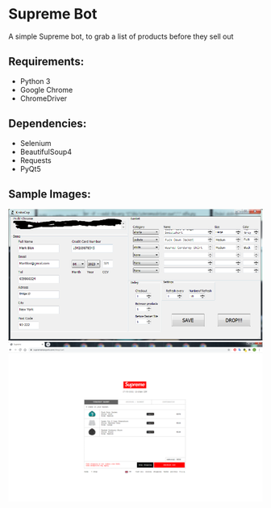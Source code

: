 # Supreme Bot 

A simple Supreme bot, to grab a list of products before they sell out

## Requirements:

* Python 3
* Google Chrome
* ChromeDriver

## Dependencies:

* Selenium
* BeautifulSoup4
* Requests
* PyQt5


## Sample Images:

![alt text](https://github.com/krob2610/SupremeBot/blob/master/gui.png?raw=true)
![alt text](https://github.com/krob2610/SupremeBot/blob/master/items%20in%20basket.png?raw=true)
